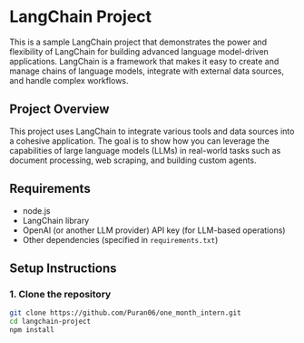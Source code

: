 # LangChain Project

This is a sample LangChain project that demonstrates the power and flexibility of LangChain for building advanced language model-driven applications. LangChain is a framework that makes it easy to create and manage chains of language models, integrate with external data sources, and handle complex workflows.

## Project Overview

This project uses LangChain to integrate various tools and data sources into a cohesive application. The goal is to show how you can leverage the capabilities of large language models (LLMs) in real-world tasks such as document processing, web scraping, and building custom agents.

## Requirements

- node.js
- LangChain library
- OpenAI (or another LLM provider) API key (for LLM-based operations)
- Other dependencies (specified in `requirements.txt`)

## Setup Instructions

### 1. Clone the repository
```bash
git clone https://github.com/Puran06/one_month_intern.git
cd langchain-project
npm install
